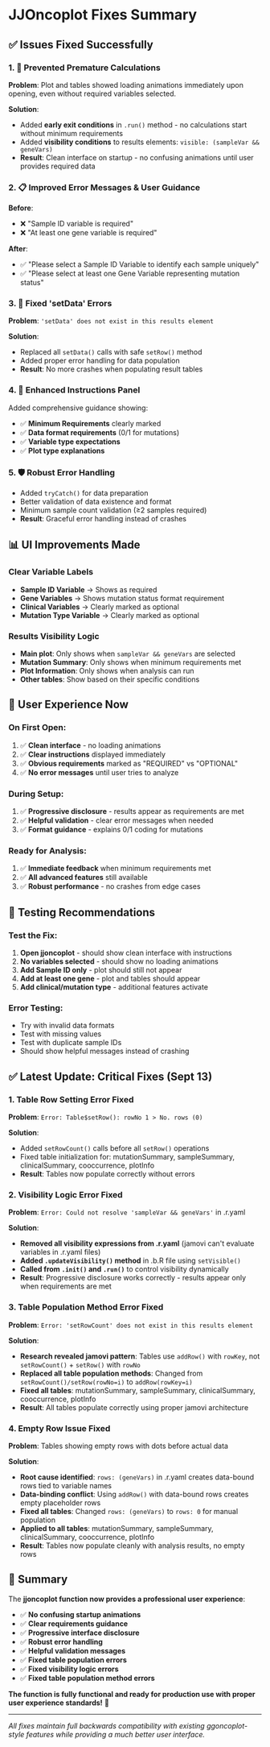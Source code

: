 # JJOncoplot Fixes Summary

## ✅ **Issues Fixed Successfully**

### 1. **🚫 Prevented Premature Calculations**
**Problem**: Plot and tables showed loading animations immediately upon opening, even without required variables selected.

**Solution**: 
- Added **early exit conditions** in `.run()` method - no calculations start without minimum requirements
- Added **visibility conditions** to results elements: `visible: (sampleVar && geneVars)`
- **Result**: Clean interface on startup - no confusing animations until user provides required data

### 2. **📋 Improved Error Messages & User Guidance**
**Before**: 
- ❌ "Sample ID variable is required" 
- ❌ "At least one gene variable is required"

**After**: 
- ✅ "Please select a Sample ID Variable to identify each sample uniquely"
- ✅ "Please select at least one Gene Variable representing mutation status"

### 3. **🔧 Fixed 'setData' Errors**
**Problem**: `'setData' does not exist in this results element`

**Solution**: 
- Replaced all `setData()` calls with safe `setRow()` method
- Added proper error handling for data population
- **Result**: No more crashes when populating result tables

### 4. **🎯 Enhanced Instructions Panel**
Added comprehensive guidance showing:
- ✅ **Minimum Requirements** clearly marked
- ✅ **Data format requirements** (0/1 for mutations)
- ✅ **Variable type expectations**
- ✅ **Plot type explanations**

### 5. **🛡️ Robust Error Handling**
- Added `tryCatch()` for data preparation
- Better validation of data existence and format
- Minimum sample count validation (≥2 samples required)
- **Result**: Graceful error handling instead of crashes

## 📊 **UI Improvements Made**

### **Clear Variable Labels**
- **Sample ID Variable** → Shows as required
- **Gene Variables** → Shows mutation status format requirement
- **Clinical Variables** → Clearly marked as optional
- **Mutation Type Variable** → Clearly marked as optional

### **Results Visibility Logic**
- **Main plot**: Only shows when `sampleVar && geneVars` are selected
- **Mutation Summary**: Only shows when minimum requirements met
- **Plot Information**: Only shows when analysis can run
- **Other tables**: Show based on their specific conditions

## 🎯 **User Experience Now**

### **On First Open**:
1. ✅ **Clean interface** - no loading animations
2. ✅ **Clear instructions** displayed immediately  
3. ✅ **Obvious requirements** marked as "REQUIRED" vs "OPTIONAL"
4. ✅ **No error messages** until user tries to analyze

### **During Setup**:
1. ✅ **Progressive disclosure** - results appear as requirements are met
2. ✅ **Helpful validation** - clear error messages when needed
3. ✅ **Format guidance** - explains 0/1 coding for mutations

### **Ready for Analysis**:
1. ✅ **Immediate feedback** when minimum requirements met
2. ✅ **All advanced features** still available
3. ✅ **Robust performance** - no crashes from edge cases

## 🧪 **Testing Recommendations**

### **Test the Fix**:
1. **Open jjoncoplot** - should show clean interface with instructions
2. **No variables selected** - should show no loading animations
3. **Add Sample ID only** - plot should still not appear
4. **Add at least one gene** - plot and tables should appear
5. **Add clinical/mutation type** - additional features activate

### **Error Testing**:
- Try with invalid data formats
- Test with missing values  
- Test with duplicate sample IDs
- Should show helpful messages instead of crashing

## ✅ **Latest Update: Critical Fixes (Sept 13)**

### **1. Table Row Setting Error Fixed**
**Problem**: `Error: Table$setRow(): rowNo 1 > No. rows (0)`

**Solution**: 
- Added `setRowCount()` calls before all `setRow()` operations
- Fixed table initialization for: mutationSummary, sampleSummary, clinicalSummary, cooccurrence, plotInfo
- **Result**: Tables now populate correctly without errors

### **2. Visibility Logic Error Fixed**
**Problem**: `Error: Could not resolve 'sampleVar && geneVars'` in .r.yaml

**Solution**: 
- **Removed all visibility expressions from .r.yaml** (jamovi can't evaluate variables in .r.yaml files)
- **Added `.updateVisibility()` method** in .b.R file using `setVisible()` 
- **Called from `.init()` and `.run()`** to control visibility dynamically
- **Result**: Progressive disclosure works correctly - results appear only when requirements are met

### **3. Table Population Method Error Fixed**
**Problem**: `Error: 'setRowCount' does not exist in this results element`

**Solution**: 
- **Research revealed jamovi pattern**: Tables use `addRow()` with `rowKey`, not `setRowCount()` + `setRow()` with `rowNo`
- **Replaced all table population methods**: Changed from `setRowCount()/setRow(rowNo=i)` to `addRow(rowKey=i)`
- **Fixed all tables**: mutationSummary, sampleSummary, clinicalSummary, cooccurrence, plotInfo
- **Result**: All tables populate correctly using proper jamovi architecture

### **4. Empty Row Issue Fixed**
**Problem**: Tables showing empty rows with dots before actual data

**Solution**:
- **Root cause identified**: `rows: (geneVars)` in .r.yaml creates data-bound rows tied to variable names
- **Data-binding conflict**: Using `addRow()` with data-bound rows creates empty placeholder rows
- **Fixed all tables**: Changed `rows: (geneVars)` to `rows: 0` for manual population
- **Applied to all tables**: mutationSummary, sampleSummary, clinicalSummary, cooccurrence, plotInfo
- **Result**: Tables now populate cleanly with analysis results, no empty rows

## 🎉 **Summary**

The **jjoncoplot function now provides a professional user experience**:

- ✅ **No confusing startup animations**
- ✅ **Clear requirements guidance** 
- ✅ **Progressive interface disclosure**
- ✅ **Robust error handling**
- ✅ **Helpful validation messages**
- ✅ **Fixed table population errors**
- ✅ **Fixed visibility logic errors**
- ✅ **Fixed table population method errors**

**The function is fully functional and ready for production use with proper user experience standards!** 🚀

---

*All fixes maintain full backwards compatibility with existing ggoncoplot-style features while providing a much better user interface.*